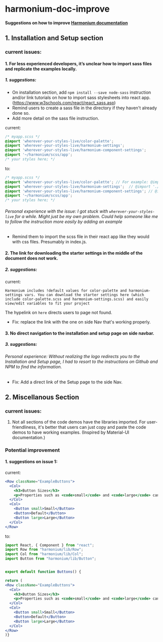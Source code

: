 # harmonium-doc-improve

#### Suggestions on how to improve [Harmonium documentation](https://harmonium.revelry.co/)

## 1. Installation and Setup section

### current issues: 

#### 1. For less experienced developers, it’s unclear how to import sass files and replicate the examples locally.

#####  1. suggestions:

* On installation section, add `npm install --save node-sass` instruction  and/or 
link tutorials on how to import sass stylesheets into react app. (https://www.w3schools.com/react/react_sass.asp)
* Remind users to create a sass file in the directory if they haven't already done so.
* Add more detail on the sass file instruction.

current:
```scss
/* myapp.scss */
@import 'wherever-your-styles-live/color-palette';
@import 'wherever-your-styles-live/harmonium-settings';
@import 'wherever-your-styles-live/harmonium-component-settings';
@import '~/harmonium/scss/app';
/* your styles here; */
```
to:
```scss
/* myapp.scss */
@import 'wherever-your-styles-live/color-palette'; // For example: @import './styles/color-palette'
@import 'wherever-your-styles-live/harmonium-settings';  // @import './styles/harmonium-settings'
@import 'wherever-your-styles-live/harmonium-component-settings'; // @import './styles/harmonium-component-settings'
@import '~/harmonium/scss/app';
/* your styles here; */
```
###### Personal experience with the issue: I got stuck with `wherever-your-styles-live` for a while. Might just be my own problem. Could help someone like me to follow the instruction more easily by adding an example
* Remind them to import the scss file in their react app like they would with css files. Presumably in index.js.

#### 2. The link for downloading the starter settings in the middle of the document does not work.

##### 2. suggestions:
current: 
```
Harmonium includes !default values for color-palette and harmonium-settings vars. You can download the starter settings here (which include color-palette.scss and harmonium-settings.scss) and easily view/edit variables to fit your project
```
The hypelink on `here` directs users to page not found.

* Fix: replace the link with the one on side Nav that's working properly.


 #### 3. No direct navigation to the installation and setup page on side navbar.

#####  3. suggestions:

###### Personal experience: Without realizing the logo redirects you to the Installation and Setup page, I had to resort to the instructions on Github and NPM to find the information.

* Fix: Add a direct link of the Setup page to the side Nav.


## 2. Miscellanous Section

### current issues: 

1. Not all sections of the code demos have the libraries imported. For user-friendliness, it's better that users can just copy and paste the code demos to have working examples. (Inspired by Material-UI documentation.)

### Potential improvement

####  1. suggestions on issue 1:

current:
```jsx
<Row className="ExampleButtons">
  <Col>
    <h3>Button Sizes</h3>  
    <p>Properties such as <code>small</code> and <code>large</code> can be added to your button in order to change its size.</p>
  </Col>
  <Col>
    <Button small>Small</Button>
    <Button>Default</Button>
    <Button large>Large</Button>
  </Col>
</Row>

```
to:

```jsx
import React, { Component } from "react";
import Row from "harmonium/lib/Row";
import Col from "harmonium/lib/Col";
import Button from "harmonium/lib/Button";


export default function Buttons() {

return (
<Row className="ExampleButtons">
  <Col>
    <h3>Button Sizes</h3>  
    <p>Properties such as <code>small</code> and <code>large</code> can be added to your button in order to change its size.</p>
  </Col>
  <Col>
    <Button small>Small</Button>
    <Button>Default</Button>
    <Button large>Large</Button>
  </Col>
</Row>
)}

```





